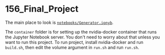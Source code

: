 # 156_Final_Project

The main place to look is [`notebooks/Generator.ipnyb`](https://github.com/MarlonTri/156_Final_Project/blob/master/notebooks/Generator.ipynb).

The `container` folder is for setting up the nvidia-docker container that runs the Jupyter Notebook server. You don't need to worry about that unless you want to run this project. To run project, install nvidia-docker and run `build.sh`, then edit the volume argument in `run.sh` and run `run.sh`.
